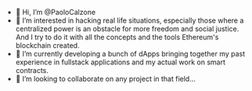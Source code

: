 - 👋 Hi, I’m @PaoloCalzone
- 👀 I’m interested in hacking real life situations, especially those where a centralized power is an obstacle for more freedom and social justice. And I try to do it
with all the concepts and the tools Ethereum's blockchain created.
- 🌱 I’m currently developing a bunch of dApps bringing together my past experience in fullstack applications and my actual work on smart contracts.
- 💞️ I’m looking to collaborate on any project in that field...


